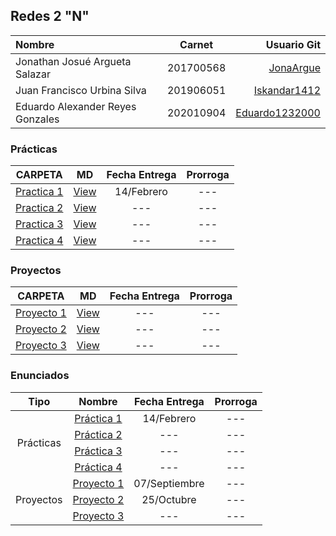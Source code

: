 ## Redes 2 "N"

| Nombre                            | Carnet        | Usuario Git |
| :------                           | :-------:     | -------: |
| Jonathan Josué Argueta Salazar    |   201700568   | [JonaArgue](https://github.com/JonaArgue) |
| Juan Francisco Urbina Silva       |   201906051   | [Iskandar1412](https://github.com/Iskandar1412) |
| Eduardo Alexander Reyes Gonzales  |   202010904   | [Eduardo1232000](https://github.com/Eduardo1232000) |


### Prácticas

|          CARPETA          |   MD   | Fecha Entrega | Prorroga |
| :------------------------: | :----: | :-----------: | :------: |
| [Practica 1](./Practicas/Practica1/) | [View](.) | 14/Febrero |   ---   |
| [Practica 2](./Practicas/Practica2/) | [View](.) | --- |   ---   |
| [Practica 3](./Practicas/Practica3/) | [View](.) | --- |   ---   |
| [Practica 4](./Practicas/Practica4/) | [View](.) | --- |   ---   |

### Proyectos

|     CARPETA     |   MD   | Fecha Entrega | Prorroga |
| :-------------: | :----: | :-----------: | :------: |
| [Proyecto 1](./Proyectos/Proyecto1) | [View](.) | --- |   ---   |
| [Proyecto 2](./Proyectos/Proyecto2) | [View](.) | --- |   ---   |
| [Proyecto 3](./Proyectos/Proyecto3) | [View](.) | --- |   ---   |

### Enunciados

<table>
    <thead>
        <tr>
            <th>Tipo</th>
            <th>Nombre</th>
            <th>Fecha Entrega</th>
            <th>Prorroga</th>
        </tr>
    </thead>
    <tbody>
        <tr>
            <td rowspan=4 align="center">Prácticas</td>
            <td rowspan=1 align="center"><a href="./Enunciados/[REDES2]Pr1.pdf">Práctica 1</a></td>
            <td align="center">14/Febrero</td>
            <td align="center">---</td>
        </tr>
        <tr>
            <td rowspan=1 align="center"><a href="./Enunciados/">Práctica 2</a></td>
            <td align="center">---</td>
            <td align="center">---</td>
        </tr>
        <tr>
            <td rowspan=1 align="center"><a href="./Enunciados/">Práctica 3</a></td>
            <td align="center">---</td>
            <td align="center">---</td>
        </tr>
        <tr>
            <td rowspan=1 align="center"><a href="./Enunciados/">Práctica 4</a></td>
            <td align="center">---</td>
            <td align="center">---</td>
        </tr>
        <tr>
            <td rowspan=3 align="center">Proyectos</td>
            <td rowspan=1 align="center"><a href="./Enunciados/">Proyecto 1</a></td>
            <td align="center">07/Septiembre</td>
            <td align="center">---</td>
        </tr>
        <tr>
            <td rowspan=1 align="center"><a href="./Enunciados/">Proyecto 2</a></td>
            <td align="center">25/Octubre</td>
            <td align="center">---</td>
        </tr>
        <tr>
            <td rowspan=1 align="center"><a href="./Enunciados/">Proyecto 3</a></td>
            <td align="center">---</td>
            <td align="center">---</td>
        </tr>
    </tbody>
</table>